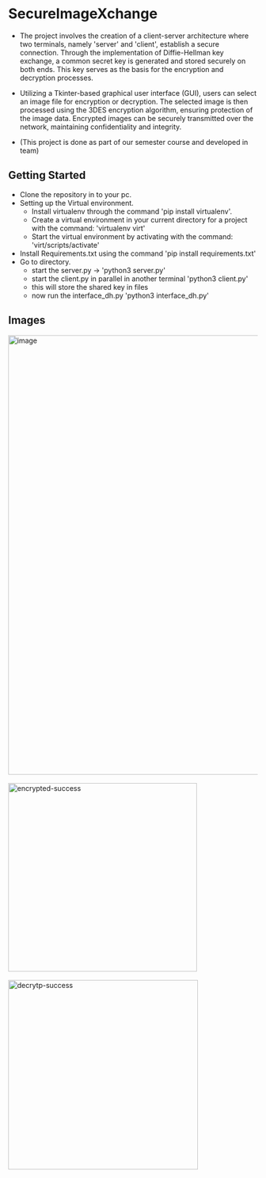 # SecureImageXchange
- The project involves the creation of a client-server architecture where two terminals, namely 'server' and 'client', establish a secure connection. Through the implementation of Diffie-Hellman key exchange, a common secret key is generated and stored securely on both ends. This key serves as the basis for the encryption and decryption processes.

- Utilizing a Tkinter-based graphical user interface (GUI), users can select an image file for encryption or decryption. The selected image is then processed using the 3DES encryption algorithm, ensuring protection of the image data. Encrypted images can be securely transmitted over the network, maintaining confidentiality and integrity.

- (This project is done as part of our semester course and developed in team)


## Getting Started
- Clone the repository in to your pc.
- Setting up the Virtual environment.
  - Install virtualenv through the command 'pip install virtualenv'.
  - Create a virtual environment in your current directory for a project with the command: 'virtualenv virt'
  - Start the virtual environment by activating with the command: 'virt/scripts/activate'
- Install Requirements.txt using the command 'pip install requirements.txt'
- Go to directory.
  - start the server.py -> 'python3 server.py'
  - start the client.py in parallel in another terminal 'python3 client.py'
  - this will store the shared key in files
  - now run the interface_dh.py 'python3 interface_dh.py'
 

## Images
<img width="888" alt="image" src="https://github.com/kvishal2706/Recruitex/assets/96335442/927c66bd-c231-4150-bc61-d7a042981497">
<br>
<br>
<img width="381" alt="encrypted-success" src="https://github.com/kvishal2706/Recruitex/assets/96335442/25b170a1-18b2-4843-baf9-a2f6f810440a">
<br>
<br>
<img width="383" alt="decrytp-success" src="https://github.com/kvishal2706/Recruitex/assets/96335442/3fad3d37-9a3b-4854-be35-e4852e0c073f">
